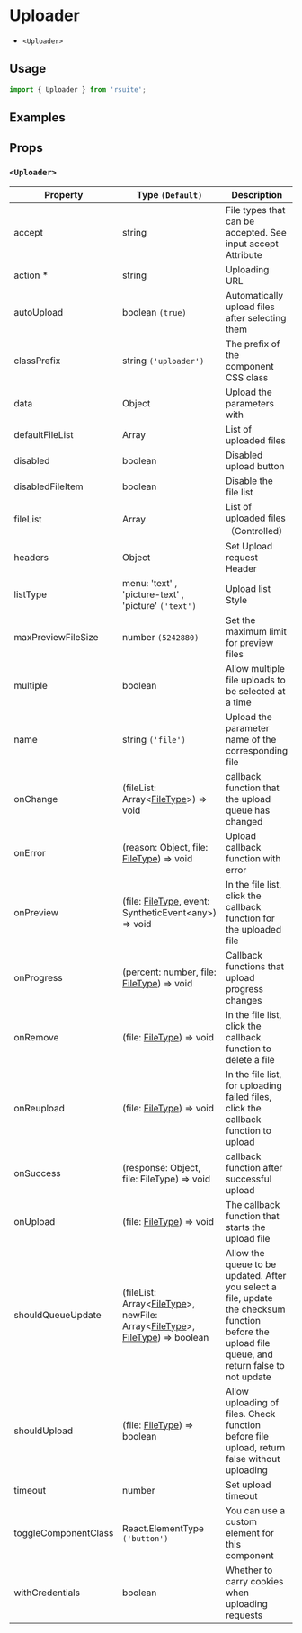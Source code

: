 # Uploader

* `<Uploader>`

## Usage

```js
import { Uploader } from 'rsuite';
```

## Examples

<!--{demo}-->

## Props

### `<Uploader>`

| Property             | Type `(Default)`                                                                                         | Description                                                                                                                                       |
| -------------------- | -------------------------------------------------------------------------------------------------------- | ------------------------------------------------------------------------------------------------------------------------------------------------- |
| accept               | string                                                                                                   | File types that can be accepted. See input accept Attribute                                                                                       |
| action \*            | string                                                                                                   | Uploading URL                                                                                                                                     |
| autoUpload           | boolean `(true)`                                                                                         | Automatically upload files after selecting them                                                                                                   |
| classPrefix          | string `('uploader')`                                                                                    | The prefix of the component CSS class                                                                                                             |
| data                 | Object                                                                                                   | Upload the parameters with                                                                                                                        |
| defaultFileList      | Array<FileType>                                                                                          | List of uploaded files                                                                                                                            |
| disabled             | boolean                                                                                                  | Disabled upload button                                                                                                                            |
| disabledFileItem     | boolean                                                                                                  | Disable the file list                                                                                                                             |
| fileList             | Array<FileType>                                                                                          | List of uploaded files （Controlled）                                                                                                             |
| headers              | Object                                                                                                   | Set Upload request Header                                                                                                                         |
| listType             | menu: 'text' , 'picture-text' , 'picture' `('text')`                                                     | Upload list Style                                                                                                                                 |
| maxPreviewFileSize   | number `(5242880)`                                                                                       | Set the maximum limit for preview files                                                                                                           |
| multiple             | boolean                                                                                                  | Allow multiple file uploads to be selected at a time                                                                                              |
| name                 | string `('file')`                                                                                        | Upload the parameter name of the corresponding file                                                                                               |
| onChange             | (fileList: Array<[FileType](#types)>) => void                                                            | callback function that the upload queue has changed                                                                                               |
| onError              | (reason: Object, file: [FileType](#types)) => void                                                       | Upload callback function with error                                                                                                               |
| onPreview            | (file: [FileType](#types), event: SyntheticEvent&lt;any&gt;) => void                                     | In the file list, click the callback function for the uploaded file                                                                               |
| onProgress           | (percent: number, file: [FileType](#types)) => void                                                      | Callback functions that upload progress changes                                                                                                   |
| onRemove             | (file: [FileType](#types)) => void                                                                       | In the file list, click the callback function to delete a file                                                                                    |
| onReupload           | (file: [FileType](#types)) => void                                                                       | In the file list, for uploading failed files, click the callback function to upload                                                               |
| onSuccess            | (response: Object, file: FileType) => void                                                               | callback function after successful upload                                                                                                         |
| onUpload             | (file: [FileType](#types)) => void                                                                       | The callback function that starts the upload file                                                                                                 |
| shouldQueueUpdate    | (fileList: Array<[FileType](#types)>, newFile: Array<[FileType](#types)>, [FileType](#types)) => boolean | Allow the queue to be updated. After you select a file, update the checksum function before the upload file queue, and return false to not update |
| shouldUpload         | (file: [FileType](#types)) => boolean                                                                    | Allow uploading of files. Check function before file upload, return false without uploading                                                       |
| timeout              | number                                                                                                   | Set upload timeout                                                                                                                                |
| toggleComponentClass | React.ElementType `('button')`                                                                           | You can use a custom element for this component                                                                                                   |
| withCredentials      | boolean                                                                                                  | Whether to carry cookies when uploading requests                                                                                                  |
